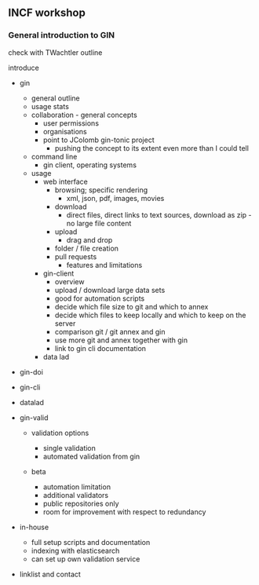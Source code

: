 ## INCF workshop

### General introduction to GIN

check with TWachtler outline

introduce 
- gin
  - general outline
  - usage stats
  - collaboration - general concepts
    - user permissions
    - organisations
    - point to JColomb gin-tonic project
      - pushing the concept to its extent even more than I could tell
  - command line
    - gin client, operating systems
  - usage
    - web interface
      - browsing; specific rendering
        - xml, json, pdf, images, movies
      - download
        - direct files, direct links to text sources, download as zip - no large file content
      - upload
        - drag and drop
      - folder / file creation
      - pull requests
        - features and limitations
    - gin-client
      - overview
      - upload / download large data sets
      - good for automation scripts
      - decide which file size to git and which to annex
      - decide which files to keep locally and which to keep on the server
      - comparison git / git annex and gin
      - use more git and annex together with gin
      - link to gin cli documentation
    - data lad

- gin-doi
  
- gin-cli
  
- datalad

- gin-valid
  - validation options
    - single validation
    - automated validation from gin
    
  - beta
    - automation limitation
    - additional validators
    - public repositories only
    - room for improvement with respect to redundancy

- in-house
  - full setup scripts and documentation
  - indexing with elasticsearch
  - can set up own validation service

- linklist and contact
